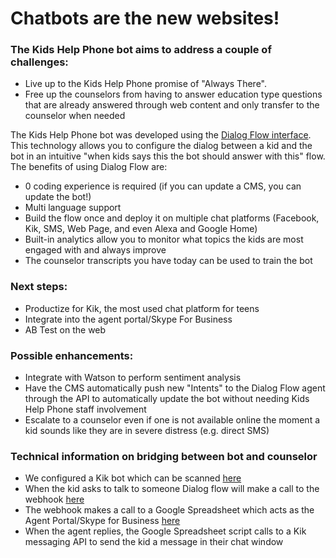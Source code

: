 # Chatbots are the new websites!

### The Kids Help Phone bot aims to address a couple of challenges:
* Live up to the Kids Help Phone promise of "Always There".
* Free up the counselors from having to answer education type questions that are already answered through web content and only transfer to the counselor when needed

The Kids Help Phone bot was developed using the [Dialog Flow interface](https://console.dialogflow.com/api-client/#/agent/3c3cc1cf-d85e-4758-8c18-a1fd7b9c3afb/intents). This technology allows you to configure the dialog between a kid and the bot in an intuitive "when kids says this the bot should answer with this" flow. The benefits of using Dialog Flow are:
* 0 coding experience is required (if you can update a CMS, you can update the bot!)
* Multi language support
* Build the flow once and deploy it on multiple chat platforms (Facebook, Kik, SMS, Web Page, and even Alexa and Google Home)
* Built-in analytics allow you to monitor what topics the kids are most engaged with and always improve
* The counselor transcripts you have today can be used to train the bot

### Next steps:
* Productize for Kik, the most used chat platform for teens
* Integrate into the agent portal/Skype For Business
* AB Test on the web

### Possible enhancements:
* Integrate with Watson to perform sentiment analysis
* Have the CMS automatically push new "Intents" to the Dialog Flow agent through the API to automatically update the bot without needing Kids Help Phone staff involvement
* Escalate to a counselor even if one is not available online the moment a kid sounds like they are in severe distress (e.g. direct SMS)

### Technical information on bridging between bot and counselor
* We configured a Kik bot which can be scanned [here](https://api.kik.com/v1/code/ff5c982e78ef67f9db34253e0ae46af5f7f831ae)
* When the kid asks to talk to someone Dialog flow will make a call to the webhook [here](https://runkit.com/pts-mihnea/kids-help-phone/branches/master)
* The webhook makes a call to a Google Spreadsheet which acts as the Agent Portal/Skype for Business [here](https://docs.google.com/spreadsheets/d/1jfBYN6mn-tvoapyD6yb3u4PaqpYPa6W2DLGrRa_ecPw/edit?usp=sharing)
* When the agent replies, the Google Spreadsheet script calls to a Kik messaging API to send the kid a message in their chat window
